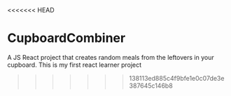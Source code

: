<<<<<<< HEAD
# CupboardCombiner
A JS React project that creates random meals from the leftovers in your cupboard. This is my first react learner project
>>>>>>> 138113ed885c4f9bfe1e0c07de3e387645c146b8
